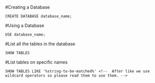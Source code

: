 #Creating a Database 
```
CREATE DATABASE database_name;
```
#Using a Database 
```
USE database_name;
```
#List all the tables in the database
```
SHOW TABLES
```
#List tables on specific names
```
SHOW TABLES LIKE '%string-to-be-matched%' <!--  After like we use wildcard operators so please read them to use them. -->
```
